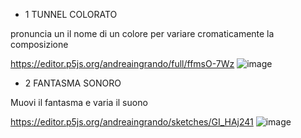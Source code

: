 * 1 TUNNEL COLORATO

pronuncia un il nome di un colore per variare cromaticamente la composizione

https://editor.p5js.org/andreaingrando/full/ffmsO-7Wz
![image](https://user-images.githubusercontent.com/101118083/164945743-91a68b29-21ae-4e15-9334-eb20a776dc1f.png)

* 2 FANTASMA SONORO

Muovi il fantasma e varia il suono

https://editor.p5js.org/andreaingrando/sketches/GI_HAj241
![image](https://user-images.githubusercontent.com/101118083/164989167-449e9698-7c1f-48d9-9ade-1e45dfc1aae0.png)
